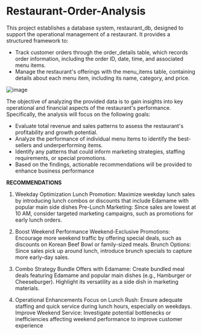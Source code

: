 # Restaurant-Order-Analysis
This project establishes a database system, restaurant_db, designed to support the operational management of a restaurant. It provides a structured framework to:

- Track customer orders through the order_details table, which records order information, including the order ID, date, time, and associated menu items.
- Manage the restaurant's offerings with the menu_items table, containing details about each menu item, including its name, category, and price.

![image](https://github.com/user-attachments/assets/01742962-7d98-405d-aaf5-88484f23feee)

The objective of analyzing the provided data is to gain insights into key operational and financial aspects of the restaurant's performance. Specifically, the analysis will focus on the following goals:
- Evaluate total revenue and sales patterns to assess the restaurant's profitability and growth potential.
- Analyze the performance of individual menu items to identify the best-sellers and underperforming items.
- Identify any patterns that could inform marketing strategies, staffing requirements, or special promotions.
- Based on the findings, actionable recommendations will be provided to enhance business performance


**RECOMMENDATIONS**
1. Weekday Optimization
Lunch Promotion: Maximize weekday lunch sales by introducing lunch combos or discounts that include Edamame with popular main side dishes
Pre-Lunch Marketing: Since sales are lowest at 10 AM, consider targeted marketing campaigns, such as promotions for early lunch orders.

2. Boost Weekend Performance
Weekend-Exclusive Promotions: Encourage more weekend traffic by offering special deals, such as discounts on Korean Beef Bowl or family-sized meals.
Brunch Options: Since sales pick up around lunch, introduce brunch specials to capture more early-day sales.

3. Combo Strategy
Bundle Offers with Edamame: Create bundled meal deals featuring Edamame and popular main dishes (e.g., Hamburger or Cheeseburger). 
Highlight its versatility as a side dish in marketing materials.

4. Operational Enhancements
Focus on Lunch Rush: Ensure adequate staffing and quick service during lunch hours, especially on weekdays.
Improve Weekend Service: Investigate potential bottlenecks or inefficiencies affecting weekend performance to improve customer experience

